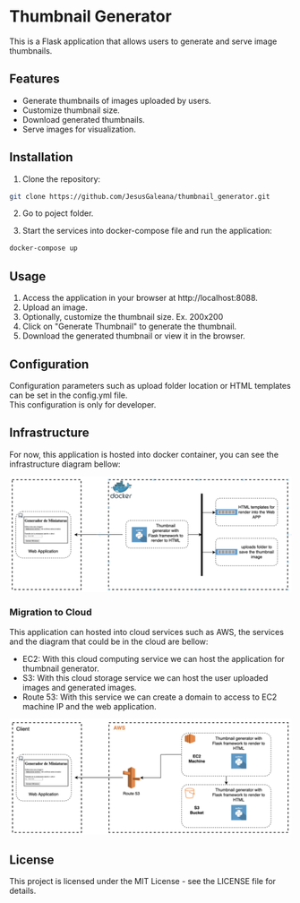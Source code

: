 # Thumbnail Generator
This is a Flask application that allows users to generate and serve image thumbnails.


## Features
- Generate thumbnails of images uploaded by users.
- Customize thumbnail size.
- Download generated thumbnails.
- Serve images for visualization.

## Installation
1. Clone the repository:
```bash
git clone https://github.com/JesusGaleana/thumbnail_generator.git
```
2. Go to poject folder.   

3. Start the services into docker-compose file and run the application:
```bash
docker-compose up
```

## Usage
1. Access the application in your browser at http://localhost:8088.
2. Upload an image.
3. Optionally, customize the thumbnail size. Ex. 200x200
4. Click on "Generate Thumbnail" to generate the thumbnail.
5. Download the generated thumbnail or view it in the browser.

## Configuration
Configuration parameters such as upload folder location or HTML templates can be set in the config.yml file.  
This configuration is only for developer.

## Infrastructure
For now, this application is  hosted into docker container, you can see the infrastructure diagram bellow:  

![Docker-infrastructure-diagram](Documentation/infrastructure-diagram.png)  

### Migration to Cloud
This application can hosted into cloud services such as AWS, the services and the diagram that could be in the cloud are bellow:  

- EC2: With this cloud computing service we can host the application for thumbnail generator.
- S3: With this cloud storage service we can host the user uploaded images and generated images.
- Route 53: With this service we can create a domain to access to EC2 machine IP and the web application.

![Cloud-infrastructure-diagram](Documentation/cloud-infrastructure-diagram.png)  


## License
This project is licensed under the MIT License - see the LICENSE file for details.